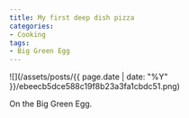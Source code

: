 ```yaml
---
title: My first deep dish pizza
categories:
- Cooking
tags:
- Big Green Egg
---
```


![](/assets/posts/{{ page.date | date: "%Y" }}/ebeecb5dce588c19f8b23a3fa1cbdc51.png)
  



On the Big Green Egg.
